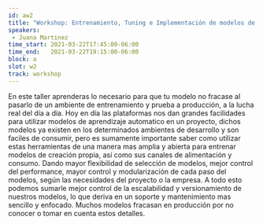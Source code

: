 ```yaml
---
id: aw2
title: "Workshop: Entrenamiento, Tuning e Implementación de modelos de aprendizaje automático externos en SageMaker de AWS"
speakers:
 - Juana Martinez
time_start: 2021-03-22T17:45:00-06:00
time_end:   2021-03-22T19:15:00-06:00
block: a
slot: w2
track: workshop
---
```


En este taller aprenderas lo necesario para que tu modelo no fracase al pasarlo de un ambiente de entrenamiento y prueba a producción, a la lucha real del día a día. Hoy en día las plataformas nos dan grandes facilidades para utilizar modelos de aprendizaje automatico en un proyecto, dichos modelos ya existen en los determinados ambientes de desarrollo y son faciles de consumir, pero es sumamente importante saber como utilizar estas herramientas de una manera mas amplia y abierta para entrenar modelos de creación propia, así como sus canales de alimentación y consumo. Dando mayor flexibilidad de selección de modelos, mejor control del performance, mayor control y modularización de cada paso del modelos, según las necesidades del proyecto o la empresa. A todo esto podemos sumarle mejor control de la escalabilidad y versionamiento de nuestros modelos, lo que deriva en un soporte y mantenimiento mas sencillo y enfocado. Muchos modelos fracasan en producción por no conocer o tomar en cuenta estos detalles.